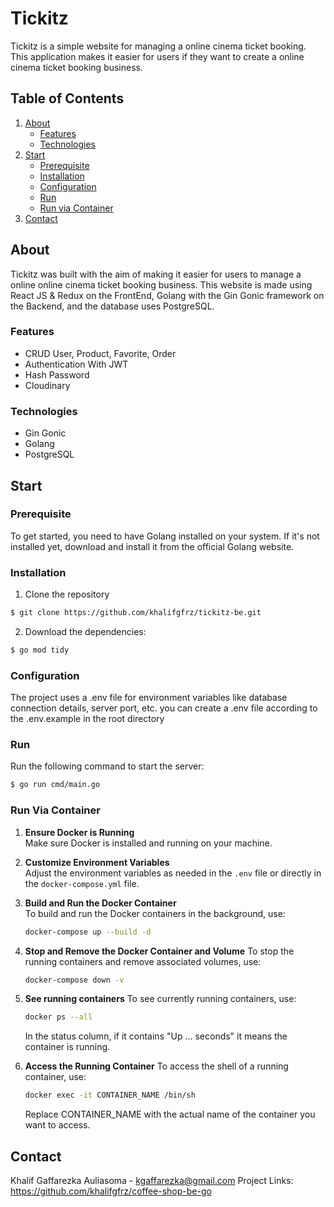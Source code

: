 # Tickitz

Tickitz is a simple website for managing a online cinema ticket booking. This application makes it easier for users if they want to create a online cinema ticket booking business.

## Table of Contents

1. [About](#about)
   - [Features](#features)
   - [Technologies](#Technologies)
2. [Start](#start)
   - [Prerequisite](#Prerequisite)
   - [Installation](#Installation)
   - [Configuration](#Configuration)
   - [Run](#Run)
   - [Run via Container](#RunViaContainer)
3. [Contact](#Contact)

## About

Tickitz was built with the aim of making it easier for users to manage a online online cinema ticket booking business. This website is made using React JS & Redux on the FrontEnd, Golang with the Gin Gonic framework on the Backend, and the database uses PostgreSQL.

### Features

- CRUD User, Product, Favorite, Order
- Authentication With JWT
- Hash Password
- Cloudinary

### Technologies

- Gin Gonic
- Golang
- PostgreSQL

## Start

### Prerequisite

To get started, you need to have Golang installed on your system. If it's not installed yet, download and install it from the official Golang website.

### Installation

1. Clone the repository

```sh
$ git clone https://github.com/khalifgfrz/tickitz-be.git
```

2. Download the dependencies:

```sh
$ go mod tidy
```

### Configuration

The project uses a .env file for environment variables like database connection details, server port, etc.
you can create a .env file according to the .env.example in the root directory

### Run

Run the following command to start the server:

```sh
$ go run cmd/main.go
```

### Run Via Container

1. **Ensure Docker is Running**  
   Make sure Docker is installed and running on your machine.

2. **Customize Environment Variables**  
   Adjust the environment variables as needed in the `.env` file or directly in the `docker-compose.yml` file.

3. **Build and Run the Docker Container**  
   To build and run the Docker containers in the background, use:
   ```sh
   docker-compose up --build -d
   ```
4. **Stop and Remove the Docker Container and Volume**
   To stop the running containers and remove associated volumes, use:
   ```sh
   docker-compose down -v
   ```
5. **See running containers**
   To see currently running containers, use:
   ```sh
   docker ps --all
   ```
   In the status column, if it contains "Up ... seconds" it means the container is running.
6. **Access the Running Container**
   To access the shell of a running container, use:
   ```sh
   docker exec -it CONTAINER_NAME /bin/sh
   ```
   Replace CONTAINER_NAME with the actual name of the container you want to access.

## Contact

Khalif Gaffarezka Auliasoma - kgaffarezka@gmail.com
Project Links: https://github.com/khalifgfrz/coffee-shop-be-go
